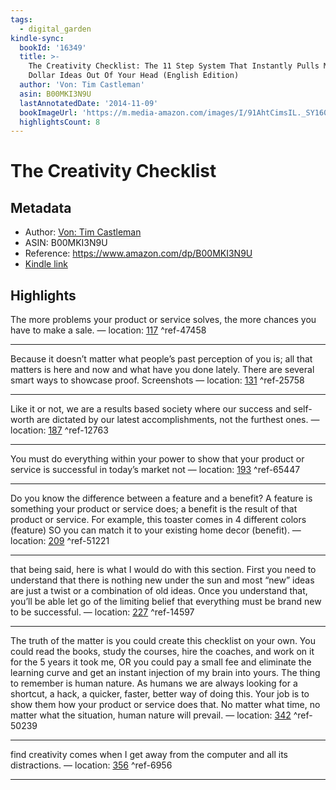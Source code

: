 ```yaml
---
tags:
  - digital_garden
kindle-sync:
  bookId: '16349'
  title: >-
    The Creativity Checklist: The 11 Step System That Instantly Pulls Million
    Dollar Ideas Out Of Your Head (English Edition)
  author: 'Von: Tim Castleman'
  asin: B00MKI3N9U
  lastAnnotatedDate: '2014-11-09'
  bookImageUrl: 'https://m.media-amazon.com/images/I/91AhtCimsIL._SY160.jpg'
  highlightsCount: 8
---
```

# The Creativity Checklist
## Metadata
* Author: [Von: Tim Castleman](https://www.amazon.comundefined)
* ASIN: B00MKI3N9U
* Reference: https://www.amazon.com/dp/B00MKI3N9U
* [Kindle link](kindle://book?action=open&asin=B00MKI3N9U)

## Highlights
The more problems your product or service solves, the more chances you have to make a sale. — location: [117](kindle://book?action=open&asin=B00MKI3N9U&location=117) ^ref-47458

---
Because it doesn’t matter what people’s past perception of you is; all that matters is here and now and what have you done lately. There are several smart ways to showcase proof. Screenshots — location: [131](kindle://book?action=open&asin=B00MKI3N9U&location=131) ^ref-25758

---
Like it or not, we are a results based society where our success and self-worth are dictated by our latest accomplishments, not the furthest ones. — location: [187](kindle://book?action=open&asin=B00MKI3N9U&location=187) ^ref-12763

---
You must do everything within your power to show that your product or service is successful in today’s market not — location: [193](kindle://book?action=open&asin=B00MKI3N9U&location=193) ^ref-65447

---
Do you know the difference between a feature and a benefit? A feature is something your product or service does; a benefit is the result of that product or service. For example, this toaster comes in 4 different colors (feature) SO you can match it to your existing home decor (benefit). — location: [209](kindle://book?action=open&asin=B00MKI3N9U&location=209) ^ref-51221

---
that being said, here is what I would do with this section. First you need to understand that there is nothing new under the sun and most “new” ideas are just a twist or a combination of old ideas. Once you understand that, you’ll be able let go of the limiting belief that everything must be brand new to be successful. — location: [227](kindle://book?action=open&asin=B00MKI3N9U&location=227) ^ref-14597

---
The truth of the matter is you could create this checklist on your own. You could read the books, study the courses, hire the coaches, and work on it for the 5 years it took me, OR you could pay a small fee and eliminate the learning curve and get an instant injection of my brain into yours. The thing to remember is human nature. As humans we are always looking for a shortcut, a hack, a quicker, faster, better way of doing this. Your job is to show them how your product or service does that. No matter what time, no matter what the situation, human nature will prevail. — location: [342](kindle://book?action=open&asin=B00MKI3N9U&location=342) ^ref-50239

---
find creativity comes when I get away from the computer and all its distractions. — location: [356](kindle://book?action=open&asin=B00MKI3N9U&location=356) ^ref-6956

---
